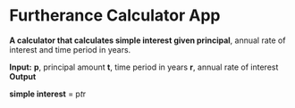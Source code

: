 # Furtherance Calculator App



**A calculator that calculates simple interest given principal**, annual rate of interest and time period in years.

**Input:**
   **p**, principal amount
   **t**, time period in years
   **r**, annual rate of interest
**Output**
   
   **simple interest** = p*t*r
